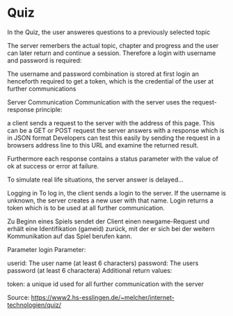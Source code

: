 # Quiz

In the Quiz, the user answeres questions to a previously selected topic

The server remerbers the actual topic, chapter and progress and the user can later return and continue a session. Therefore a login with username and password is required:

The username and password combination is stored at first login an henceforth required to get a token, which is the credential of the user at further communications

Server Communication
Communication with the server uses the request-response principle:

a client sends a request to the server with the address of this page.
This can be a GET or POST request
the server answers with a response which is in JSON format
Developers can test this easily by sending the request in a browsers address line to this URL and examine the returned result.

Furthermore each response contains a status parameter with the value of ok at success or error at failure.

To simulate real life situations, the server answer is delayed...

Logging in
To log in, the client sends a login to the server. If the username is unknown, the server creates a new user with that name. Login returns a token which is to be used at all further communication.

Zu Beginn eines Spiels sendet der Client einen newgame-Request und erhält eine Identifikation (gameid) zurück, mit der er sich bei der weitern Kommunikation auf das Spiel berufen kann.

Parameter
login Parameter:

userid: The user name (at least 6 characters)
password: The users password (at least 6 charactera)
Additional return values:

token: a unique id used for all further communication with the server

Source: https://www2.hs-esslingen.de/~melcher/internet-technologien/quiz/
